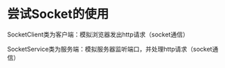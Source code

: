 # 尝试Socket的使用

SocketClient类为客户端：模拟浏览器发出http请求（socket通信）

SocketService类为服务端：模拟服务器监听端口，并处理http请求（socket通信）